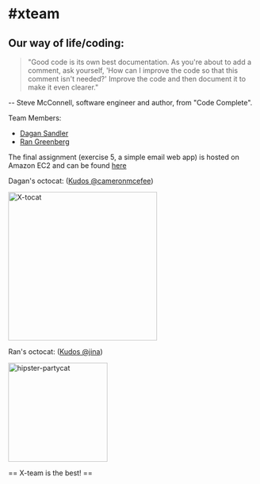 #xteam
=====

Our way of life/coding:
-----------------------
<blockquote>
"Good code is its own best documentation. As you're about to add a comment, 
ask yourself, 'How can I improve the code so that this comment isn't needed?' 
Improve the code and then document it to make it even clearer."
</blockquote>
-- Steve McConnell, software engineer and author, from "Code Complete".

Team Members:
* [Dagan Sandler](https://github.com/dagansandler)
* [Ran Greenberg](https://github.com/gran33)

The final assignment (exercise 5, a simple email web app) is hosted on Amazon EC2 and can be found [here](http://54.213.120.182:8080/welcome.html)

Dagan's octocat: ([Kudos @cameronmcefee](https://github.com/cameronmcefee))
<!-- Using html so images are in reasonable size -->
<a href="http://octodex.github.com/xtocat/">
  <img height="300px" width="300px" src="http://octodex.github.com/images/xtocat.jpg" alt="X-tocat" title="X-tocat FTW!" />
</a>

Ran's octocat: ([Kudos @jina](https://github.com/jina))
<!-- Using html so images are in reasonable size -->
<a href="http://octodex.github.com/hipster-partycat/">
  <img float="right" height="200px" width="200px" src="http://octodex.github.com/images/hipster-partycat.jpg" alt="hipster-partycat" title="hipster-partycat" />
</a>

== X-team is the best! ==
